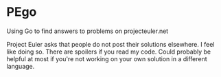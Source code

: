 # PEgo
Using Go to find answers to problems on projecteuler.net

Project Euler asks that people do not post their solutions elsewhere. I feel like doing so. There are spoilers if you read my code. Could probably be helpful at most if you're not working on your own solution in a different language.
